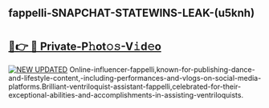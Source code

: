 ## fappelli-SNAPCHAT-STATEWINS-LEAK-(u5knh)


# <h2><a href="https://mediaupload.pro?-20M">🔗👉 🔴 Private-P𝚑ot𝚘𝚜-V𝚒d𝚎o</a></h2>

[![NEW UPDATED](https://i.imgur.com/0qMVB7G.gif)](https://mediaupload.pro?-20M)
Online-influencer-fappelli,known-for-publishing-dance-and-lifestyle-content,-including-performances-and-vlogs-on-social-media-platforms.Brilliant-ventriloquist-assistant-fappelli,celebrated-for-their-exceptional-abilities-and-accomplishments-in-assisting-ventriloquists.  